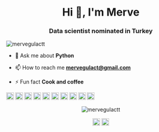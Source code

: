 <h1 align="center">Hi 👋, I'm Merve</h1>
<h3 align="center">Data scientist nominated in Turkey</h3>
<p align="left"> <img src="https://komarev.com/ghpvc/?username=mervegulactt" alt="mervegulactt" /> </p>

- 💬 Ask me about **Python**

- 📫 How to reach me **mervegulact@gmail.com**

- ⚡ Fun fact **Cook and coffee**

<p align="left"><img src="https://konpa.github.io/devicon/devicon.git/icons/react/react-original-wordmark.svg" alt="react" width="20" height="20"/> <img src="https://konpa.github.io/devicon/devicon.git/icons/android/android-original-wordmark.svg" alt="android" width="20" height="20"/> <img src="https://konpa.github.io/devicon/devicon.git/icons/c/c-original.svg" alt="c" width="20" height="20"/> <img src="https://konpa.github.io/devicon/devicon.git/icons/cplusplus/cplusplus-original.svg" alt="cplusplus" width="20" height="20"/> <img src="https://konpa.github.io/devicon/devicon.git/icons/css3/css3-original-wordmark.svg" alt="css3" width="20" height="20"/> <img src="https://konpa.github.io/devicon/devicon.git/icons/csharp/csharp-original.svg" alt="csharp" width="20" height="20"/> <img src="https://konpa.github.io/devicon/devicon.git/icons/html5/html5-original-wordmark.svg" alt="html5" width="20" height="20"/> <img src="https://konpa.github.io/devicon/devicon.git/icons/java/java-original-wordmark.svg" alt="java" width="20" height="20"/> <img src="https://konpa.github.io/devicon/devicon.git/icons/mysql/mysql-original-wordmark.svg" alt="mysql" width="20" height="20"/> <img src="https://konpa.github.io/devicon/devicon.git/icons/python/python-original-wordmark.svg" alt="python" width="20" height="20"/></p><p align="center"> <img src="https://github-readme-stats.vercel.app/api?username=mervegulactt&show_icons=true" alt="mervegulactt" /> </p>

<p align="center">
<a href="https://linkedin.com/in/merve-gülaçtı-6b0190170" target="blank"><img align="center" src="https://cdn.jsdelivr.net/npm/simple-icons@3.0.1/icons/linkedin.svg" alt="merve-gülaçtı-6b0190170" height="20" width="20" /></a>
<a href="https://instagram.com/mervegulact" target="blank"><img align="center" src="https://cdn.jsdelivr.net/npm/simple-icons@3.0.1/icons/instagram.svg" alt="mervegulact" height="20" width="20" /></a>
</p>
